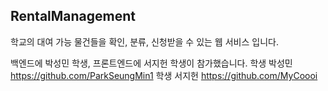 ## RentalManagement

학교의 대여 가능 물건들을 확인, 분류, 신청받을 수 있는 웹 서비스 입니다.

백엔드에 박성민 학생, 프론트엔드에 서지헌 학생이 참가했습니다.
학생 박성민 https://github.com/ParkSeungMin1
학생 서지헌 https://github.com/MyCoooi
